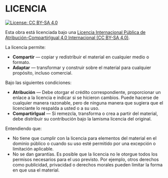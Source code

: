 # LICENCIA 

[![License: CC BY-SA 4.0](https://licensebuttons.net/l/by-sa/4.0/80x15.png)](https://creativecommons.org/licenses/by-sa/4.0/)

Esta obra está licenciada bajo una <a rel="license" href="https://creativecommons.org/licenses/by/4.0/legalcode.es">Licencia Internacional Pública de Atribución-CompartirIgual 4.0 Internacional (CC BY-SA 4.0)</a>.


La licencia permite:
* **Compartir** — copiar y redistribuir el material en cualquier medio o formato.
* **Adaptar** — transformar y construir sobre el material para cualquier propósito, incluso comercial.

Bajo las siguientes condiciones:
* **Atribución** — Debe otorgar el crédito correspondiente, proporcionar un enlace a la licencia e indicar si se hicieron cambios. Puede hacerse de cualquier manera razonable, pero de ninguna manera que sugiera que el licenciante lo respalda a usted o a su uso.
* **CompartirIgual** — Si remezcla, transforma o crea a partir del material, debe distribuir su contribución bajo la lamisma licencia del original.

Entendiendo que:
* No tiene que cumplir con la licencia para elementos del material en el dominio público o cuando su uso esté permitido por una excepción o limitación aplicable. 
* No se dan garantías. Es posible que la licencia no le otorgue todos los permisos necesarios para el uso previsto. Por ejemplo, otros derechos como publicidad, privacidad o derechos morales pueden limitar la forma en que usa el material.
